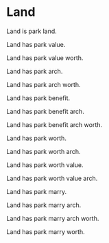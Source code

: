 # Land

Land is park land.

Land has park value.

Land has park value worth.

Land has park arch.

Land has park arch worth.

Land has park benefit.

Land has park benefit arch.

Land has park benefit arch worth.

Land has park worth.

Land has park worth arch.

Land has park worth value.

Land has park worth value arch.

Land has park marry.

Land has park marry arch.

Land has park marry arch worth.

Land has park marry worth.